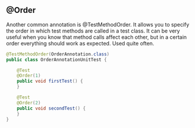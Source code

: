 ## @Order

Another common annotation is @TestMethodOrder. It allows you to specify the order in which test methods are called in a test class. It can be very useful when you know that method calls affect each other, but in a certain order everything should work as expected. Used quite often.

```java
@TestMethodOrder(OrderAnnotation.class)
public class OrderAnnotationUnitTest {

    @Test
    @Order(1)
    public void firstTest() {
    }

    @Test
    @Order(2)
    public void secondTest() {
    }
}
````